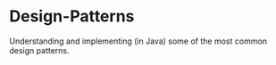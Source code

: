 # Design-Patterns
Understanding and implementing (in Java) some of the most common design patterns.
